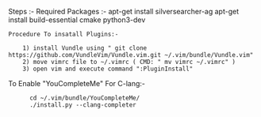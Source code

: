 Steps :- 
    Required Packages :-
           apt-get install silversearcher-ag
           apt-get install build-essential cmake python3-dev

    Procedure To insatall Plugins:- 
        
        1) install Vundle using " git clone https://github.com/VundleVim/Vundle.vim.git ~/.vim/bundle/Vundle.vim"
        2) move vimrc file to ~/.vimrc ( CMD: " mv vimrc ~/.vimrc" )
        3) open vim and execute command ":PluginInstall"

   To Enable "YouCompleteMe" For C-lang:- 
    
          cd ~/.vim/bundle/YouCompleteMe/ 
          ./install.py --clang-completer 

